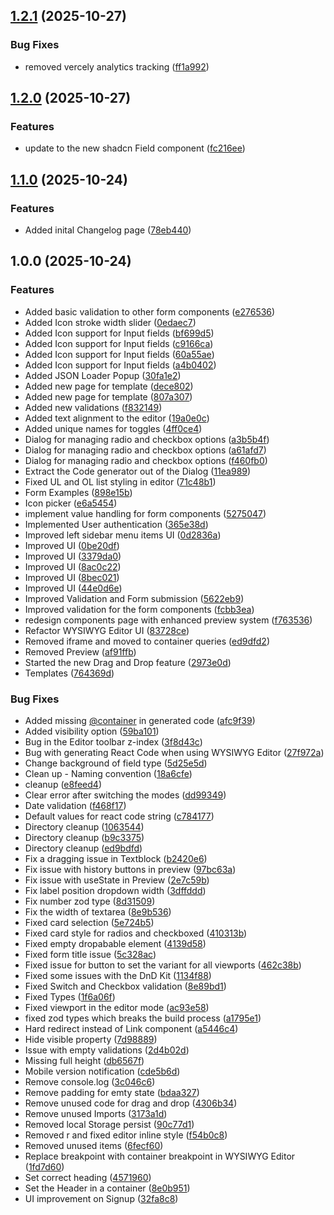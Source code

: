 ## [1.2.1](https://github.com/iduspara/shadcn-builder/compare/v1.2.0...v1.2.1) (2025-10-27)


### Bug Fixes

* removed vercely analytics tracking ([ff1a992](https://github.com/iduspara/shadcn-builder/commit/ff1a992dff7af41a48c7133fbcc392d01fe5a8e7))

## [1.2.0](https://github.com/iduspara/shadcn-builder/compare/v1.1.0...v1.2.0) (2025-10-27)


### Features

* update to the new shadcn Field component ([fc216ee](https://github.com/iduspara/shadcn-builder/commit/fc216ee2148e0a4763938feac62793c3ff74cbcb))

## [1.1.0](https://github.com/iduspara/shadcn-builder/compare/v1.0.0...v1.1.0) (2025-10-24)


### Features

* Added inital Changelog page ([78eb440](https://github.com/iduspara/shadcn-builder/commit/78eb440a2a616ae0dfdac1837b514cef2594b40a))

## 1.0.0 (2025-10-24)


### Features

* Added basic validation to other form components ([e276536](https://github.com/iduspara/shadcn-builder/commit/e276536819f56523ed58a60b6f4fe80a9fdad731))
* Added Icon stroke width slider ([0edaec7](https://github.com/iduspara/shadcn-builder/commit/0edaec7672a98755c296bddfca1ad47e8b568f91))
* Added Icon support for Input fields ([bf699d5](https://github.com/iduspara/shadcn-builder/commit/bf699d50ba565b041ddcbb705152dd29bcffbe99))
* Added Icon support for Input fields ([c9166ca](https://github.com/iduspara/shadcn-builder/commit/c9166ca8c1298a13f89b722ce1c785aa7e467b97))
* Added Icon support for Input fields ([60a55ae](https://github.com/iduspara/shadcn-builder/commit/60a55ae0c16695caa30a14723e7b9449bdebc543))
* Added Icon support for Input fields ([a4b0402](https://github.com/iduspara/shadcn-builder/commit/a4b0402e133074bf3c69794208222c35f1baec67))
* Added JSON Loader Popup ([30fa1e2](https://github.com/iduspara/shadcn-builder/commit/30fa1e2df0e504d25257026c70ea46177614d69b))
* Added new page for template ([dece802](https://github.com/iduspara/shadcn-builder/commit/dece802f947eeae379881964fad2414e46580a34))
* Added new page for template ([807a307](https://github.com/iduspara/shadcn-builder/commit/807a307255f20d8c19cbe882980b54334f2f9cae))
* Added new validations ([f832149](https://github.com/iduspara/shadcn-builder/commit/f8321493ecaf68ecc1c070c7e70ea8616d32514e))
* Added text alignment to the editor ([19a0e0c](https://github.com/iduspara/shadcn-builder/commit/19a0e0c1f2d312aafad8ad0b0d804d3be59ddc41))
* Added unique names for toggles ([4ff0ce4](https://github.com/iduspara/shadcn-builder/commit/4ff0ce478d0d7a540da8da74c4d7f256090143a4))
* Dialog for managing radio and checkbox options ([a3b5b4f](https://github.com/iduspara/shadcn-builder/commit/a3b5b4fbe5a777aa18135bcf92f948823bab6146))
* Dialog for managing radio and checkbox options ([a61afd7](https://github.com/iduspara/shadcn-builder/commit/a61afd7218d91aa218f5bdb70ec243a3d218aae4))
* Dialog for managing radio and checkbox options ([f460fb0](https://github.com/iduspara/shadcn-builder/commit/f460fb0c1f84ae2d79f46b98432031b3dc0ed330))
* Extract the Code generator out of the Dialog ([11ea989](https://github.com/iduspara/shadcn-builder/commit/11ea989b0dcbec7c4f0315ff5af8b77fb05e3ed1))
* Fixed UL and OL list styling in editor ([71c48b1](https://github.com/iduspara/shadcn-builder/commit/71c48b19becc192aa162b3559c188fffba6c53f7))
* Form Examples ([898e15b](https://github.com/iduspara/shadcn-builder/commit/898e15b5aa8b70afe8b817fdbadabb4db5968649))
* Icon picker ([e6a5454](https://github.com/iduspara/shadcn-builder/commit/e6a54545c0424cd43c1fd553de0cb331eaf3598b))
* implement value handling for form components ([5275047](https://github.com/iduspara/shadcn-builder/commit/5275047709e97ecd5bce6d15ea2859eb2cda0cd5))
* Implemented User authentication ([365e38d](https://github.com/iduspara/shadcn-builder/commit/365e38dab533b8e905a3b17635b5e7728874845b))
* Improved left sidebar menu items UI ([0d2836a](https://github.com/iduspara/shadcn-builder/commit/0d2836a64da81bed79916cd4624e86c23fdbd514))
* Improved UI ([0be20df](https://github.com/iduspara/shadcn-builder/commit/0be20dff584dc0b5c0e026bd6dfd63b59f85d4cf))
* Improved UI ([3379da0](https://github.com/iduspara/shadcn-builder/commit/3379da02b0f023272d0f1a49d0515cbe252bd40f))
* Improved UI ([8ac0c22](https://github.com/iduspara/shadcn-builder/commit/8ac0c227c38552262deef20515ed4b3ef459fc83))
* Improved UI ([8bec021](https://github.com/iduspara/shadcn-builder/commit/8bec021563fdc3c0136dccef36b46535ca4e3735))
* Improved UI ([44e0d6e](https://github.com/iduspara/shadcn-builder/commit/44e0d6e4e6cfc514f5d947aa9011cf1710c28ea8))
* Improved Validation and Form submission ([5622eb9](https://github.com/iduspara/shadcn-builder/commit/5622eb97eb62f70073a2666a62b12d3a3c84b461))
* Improved validation for the form components ([fcbb3ea](https://github.com/iduspara/shadcn-builder/commit/fcbb3eaad9dedcfd2caf6e1c74e9e9cc75ccef8d))
* redesign components page with enhanced preview system ([f763536](https://github.com/iduspara/shadcn-builder/commit/f7635361be9cb3ce423e478184ec129580f34079))
* Refactor WYSIWYG Editor UI ([83728ce](https://github.com/iduspara/shadcn-builder/commit/83728cef30399c785185ccf2958e914d264f6c60))
* Removed iframe and moved to container queries ([ed9dfd2](https://github.com/iduspara/shadcn-builder/commit/ed9dfd2e90735baff9527a0051f64633ee97d02e))
* Removed Preview ([af91ffb](https://github.com/iduspara/shadcn-builder/commit/af91ffbb021fd9a1171d8eb04e6dafd219ea505a))
* Started the new Drag and Drop feature ([2973e0d](https://github.com/iduspara/shadcn-builder/commit/2973e0d93283d23942d3334e849eac03b93afe72))
* Templates ([764369d](https://github.com/iduspara/shadcn-builder/commit/764369d568e7e9d2f9a4ab3769ab37926bf589cd))


### Bug Fixes

* Added missing [@container](https://github.com/container) in generated code ([afc9f39](https://github.com/iduspara/shadcn-builder/commit/afc9f393b51f2799532999b095203481f3d02fd0))
* Added visibility option ([59ba101](https://github.com/iduspara/shadcn-builder/commit/59ba1014ffbdbfc82cf26c77dc33a9cef2e8404d))
* Bug in the Editor toolbar z-index ([3f8d43c](https://github.com/iduspara/shadcn-builder/commit/3f8d43c03966c02a01183131cccea0529efc02cc))
* Bug with generating React Code when using WYSIWYG Editor ([27f972a](https://github.com/iduspara/shadcn-builder/commit/27f972a561e5351abbf86eadc29cccb32077c54c))
* Change background of field type ([5d25e5d](https://github.com/iduspara/shadcn-builder/commit/5d25e5dacdbb40c843ff11ba9eded5367a4ac5b1))
* Clean up - Naming convention ([18a6cfe](https://github.com/iduspara/shadcn-builder/commit/18a6cfee1440df2ce2c2bc6d149a193f53bc8160))
* cleanup ([e8feed4](https://github.com/iduspara/shadcn-builder/commit/e8feed45aeb2b22a78f64405ddd2801b0dc74ad7))
* Clear error after switching the modes ([dd99349](https://github.com/iduspara/shadcn-builder/commit/dd9934943901a9ebcc04fad3c343483817a7b115))
* Date validation ([f468f17](https://github.com/iduspara/shadcn-builder/commit/f468f17da21e4e1f90071b63abd3bee883327eb9))
* Default values for react code string ([c784177](https://github.com/iduspara/shadcn-builder/commit/c7841776b22e895680394d8a22c818d9a1df706a))
* Directory cleanup ([1063544](https://github.com/iduspara/shadcn-builder/commit/1063544d38b7957077d46979efe6771262691a43))
* Directory cleanup ([b9c3375](https://github.com/iduspara/shadcn-builder/commit/b9c33757abe316683008a7dd589960bb23baefca))
* Directory cleanup ([ed9bdfd](https://github.com/iduspara/shadcn-builder/commit/ed9bdfdbd3a9feffbb47f433fe55681eabc715af))
* Fix a dragging issue in Textblock ([b2420e6](https://github.com/iduspara/shadcn-builder/commit/b2420e680f4ff0a7b8766f5fce3bdc7ebe4d8943))
* Fix issue with history buttons in preview ([97bc63a](https://github.com/iduspara/shadcn-builder/commit/97bc63a9380d0062d862c08fd320a8bbab8e71ea))
* Fix issue with useState in Preview ([2e7c59b](https://github.com/iduspara/shadcn-builder/commit/2e7c59b724142c42099c3caba2ddec1782548d2c))
* Fix label position dropdown width ([3dffddd](https://github.com/iduspara/shadcn-builder/commit/3dffdddbf6066d58136c037cf4b3f044466a747a))
* Fix number zod type ([8d31509](https://github.com/iduspara/shadcn-builder/commit/8d315098ceb656cbd00ad95eea096438dcc4d276))
* Fix the width of textarea ([8e9b536](https://github.com/iduspara/shadcn-builder/commit/8e9b536122e8c413ce284ff82b5858f8beb5d3ed))
* Fixed card selection ([5e724b5](https://github.com/iduspara/shadcn-builder/commit/5e724b580ee352523c4de3dfc0d96e26af30f2f3))
* Fixed card style for radios and checkboxed ([410313b](https://github.com/iduspara/shadcn-builder/commit/410313b88646869d61a3f2b99aebc04746729d2c))
* Fixed empty dropabable element ([4139d58](https://github.com/iduspara/shadcn-builder/commit/4139d58ca1c2ec44e9f784888279975157578632))
* Fixed form title issue ([5c328ac](https://github.com/iduspara/shadcn-builder/commit/5c328ac8a5d80590c13bab07724b36abeb87d3ca))
* Fixed issue for button to set the variant for all viewports ([462c38b](https://github.com/iduspara/shadcn-builder/commit/462c38b8c2f0568f235132bd7bd604dbf36650fd))
* Fixed some issues with the DnD Kit ([1134f88](https://github.com/iduspara/shadcn-builder/commit/1134f882de8321694fe9b7c700ed6e06255d0119))
* Fixed Switch and Checkbox validation ([8e89bd1](https://github.com/iduspara/shadcn-builder/commit/8e89bd16d95dabc1b5ff9b9b12a8bc1a121b3f32))
* Fixed Types ([1f6a06f](https://github.com/iduspara/shadcn-builder/commit/1f6a06f6af40b2913f3fc87a564e6b7c283cd57a))
* Fixed viewport in the editor mode ([ac93e58](https://github.com/iduspara/shadcn-builder/commit/ac93e5875fee2be499e0525a733c43670851096f))
* fixed zod types which breaks the build process ([a1795e1](https://github.com/iduspara/shadcn-builder/commit/a1795e178ecaa7931ede793a09ad43de776c8384))
* Hard redirect instead of Link component ([a5446c4](https://github.com/iduspara/shadcn-builder/commit/a5446c45325c47e90573cbc385055d5392207e65))
* Hide visible property ([7d98889](https://github.com/iduspara/shadcn-builder/commit/7d988892da6ebb793c1943dd01c3e3910175ae92))
* Issue with empty validations ([2d4b02d](https://github.com/iduspara/shadcn-builder/commit/2d4b02d120e2ad3d9de7ffa18038eaad0656493f))
* Missing full height ([db6567f](https://github.com/iduspara/shadcn-builder/commit/db6567f344dc42dfe1153af5b1653201101eb735))
* Mobile version notification ([cde5b6d](https://github.com/iduspara/shadcn-builder/commit/cde5b6dc8d37281e45a3f29165f294792822264a))
* Remove console.log ([3c046c6](https://github.com/iduspara/shadcn-builder/commit/3c046c665dcf995ac6970dc8abc71f8c1ebfe4b7))
* Remove padding for emty state ([bdaa327](https://github.com/iduspara/shadcn-builder/commit/bdaa327aeaddba64f127c74e7077c51d07f41c6e))
* Remove unused code for drag and drop ([4306b34](https://github.com/iduspara/shadcn-builder/commit/4306b34fab18aba75e1d4dcf4657ecf14eac7fbb))
* Remove unused Imports ([3173a1d](https://github.com/iduspara/shadcn-builder/commit/3173a1dff828f714696f39b8252b64b95d2d39c9))
* Removed local Storage persist ([90c77d1](https://github.com/iduspara/shadcn-builder/commit/90c77d128a52de98c596750b814ce568c44cab11))
* Removed r and fixed editor inline style ([f54b0c8](https://github.com/iduspara/shadcn-builder/commit/f54b0c85472b9e817d96444267d3f4fd1222624f))
* Removed unused items ([6fecf60](https://github.com/iduspara/shadcn-builder/commit/6fecf60cbb577728ba7599b96df82de953cfbfad))
* Replace breakpoint with container breakpoint in WYSIWYG Editor ([1fd7d60](https://github.com/iduspara/shadcn-builder/commit/1fd7d608d8e963f7026791ddf34d660a6855eeb3))
* Set correct heading ([4571960](https://github.com/iduspara/shadcn-builder/commit/45719605475a39ab8464906f1a030e5ccc3fa95e))
* Set the Header in a container ([8e0b951](https://github.com/iduspara/shadcn-builder/commit/8e0b951fbdee66c5752b47fb0aad45571066cecd))
* UI improvement on Signup ([32fa8c8](https://github.com/iduspara/shadcn-builder/commit/32fa8c8f56e1b4c4493b32043ffbd3cf7b1e72c3))
